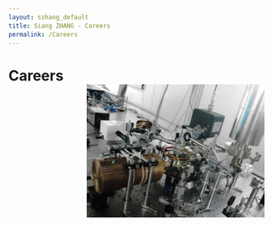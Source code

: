 ```yaml
---
layout: szhang_default 
title: Siang ZHANG - Careers
permalink: /Careers
---
```


# Careers <img src="/static/images/trap_around.jpg" width="350px" style="position:relative;z-index:99;float:right;padding-left:50px"/>

<!--
## Academic Employments

## Work Experiences
-->